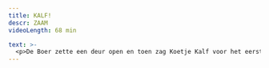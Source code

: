 ```yaml
---
title: KALF!
descr: ZAAM
videoLength: 68 min

text: >-
  <p>De Boer zette een deur open en toen zag Koetje Kalf voor het eerst kleuren.<br>De hemelsblauwe hemel. Het grasgroene gras.<br>Frisse lucht, vlinders en madeliefjes. Het gegons van de lente.<br>De eerste stapjes in de weide waren voorzichtig.<br>De dauw kietelde haar hoeven.<br><br>Al snel voelde ze hoe ze overvallen werd door vreugde.<br>De ruimte, de plaats die ze kreeg.<br>De geur van vers gras, de tintelende koelte van ochtendlucht.<br>Ze was gelukkig.<br>Ze kon niet anders dan lopen, huppelen en springen.<br><br>Kalf! is een dansvoorstelling met theater en muziek. Kalf! is een theatervoorstelling met dans en muziek. Kalf! is een muziekvoorstelling met dans en theater.<br><br>Het gaat over een koetje.<br><br>Ze leeft met vele melkkoeien samen in een grote stal en ze droomt over India, waar de koeien heilig zijn. Daar worden koeien oud en alle kalfjes zijn er van goud!<br><br></p><h5>Credits</h5><p>Tekst, regie &amp; spel: Dimitri Leue<br>Concept, choreografie &amp; spel: Anastassya Savitsky<br>Compositie, live muziek &amp; spel: Steven Taelman<br>Scenografie &amp; decor: Atelier Bildraum<br>Kostuums: Lotte Boonstra, Eva De Mul &amp; Sietske Van Aerde<br>Techniek: David Rex Tee<br>Coaching &amp; advies: Randi De Vlieghe &amp; Bart Van Nuffelen<br>Met steun van: MartHa!tentatief &amp; Theater Froefroe<br>In co-productie met: TAKT Dommelhof</p><p>Opname video door<a href="http://www.beeldstorm.be"> Beeldstorm</a> o.l.v. Jan Bosteels&nbsp;&nbsp;</p><p><br></p><p>‍<br></p>
---
```

